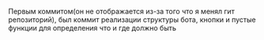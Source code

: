 Первым коммитом(он не отображается из-за того что я менял гит репозиторий), был коммит реализации структуры бота, кнопки и пустые функции для определения что и где должно быть
